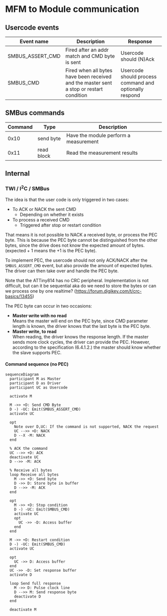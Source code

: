 # MFM to Module communication

## Usercode events

| Event name       | Description                                                                             | Response                                               |
| ---------------- | --------------------------------------------------------------------------------------- | ------------------------------------------------------ |
| SMBUS_ASSERT_CMD | Fired after an addr match and CMD byte is sent                                          | Usercode should (N)Ack                                 |
| SMBUS_CMD        | Fired when all bytes have been received and the master sent a stop or restart condition | Usercode should process command and optionally respond |

## SMBus commands

| Command | Type       | Description                           |
| ------- | ---------- | ------------------------------------- |
| 0x10    | send byte  | Have the module perform a measurement |
| 0x11    | read block | Read the measurement results          |

## Internal

### TWI / I<sup>2</sup>C / SMBus

The idea is that the user code is only triggered in two cases:

- To ACK or NACK the sent CMD
  - Depending on whether it exists
- To process a received CMD
  - Triggered after stop or restart condition

That means it is not possible to NACK a received byte, or process the PEC byte. This is because the PEC byte cannot be distinguished from the other bytes, since the drive does not know the expected amount of bytes. (expected + 1 means the +1 is the PEC byte).

To implement PEC, the usercode should not only ACK/NACK after the `SMBUS_ASSERT_CMD` event, but also provide the amount of expected bytes. The driver can then take over and handle the PEC byte.

Note that the ATTiny814 has no CRC peripheral. Implementation is not difficult, but can it be sequential aka do we need to store the bytes or can we process one by one realtime? (https://forum.digikey.com/t/crc-basics/13455)

The PEC byte can occur in two occasions:

- **Master write with no read**  
  Means the master will end on the PEC byte, since CMD parameter length is known, the driver knows that the last byte is the PEC byte.
- **Master write, to read**  
  When reading, the driver knows the response length. If the master sends more clock cycles, the driver can provide the PEC. However, according to the specification (6.4.1.2.) the master should know whether the slave supports PEC.

#### Command sequence (no PEC)

```mermaid
sequenceDiagram
  participant M as Master
  participant D as Driver
  participant UC as Usercode

  activate M

  M ->> +D: Send CMD Byte
  D -) -UC: Emit(SMBUS_ASSERT_CMD)
  activate UC

  opt
    Note over D,UC: If the command is not supported, NACK the request
    UC -->> +D: NACK
    D --X -M: NACK
  end

  % ACK the command
  UC -->> +D: ACK
  deactivate UC
  D -->> -M: ACK

  % Receive all bytes
  loop Receive all bytes
    M ->> +D: Send byte
    D ->> D: Store byte in buffer
    D -->> -M: ACK
  end

  opt
    M ->> +D: Stop condition
    D -) -UC: Emit(SMBUS_CMD)
    activate UC
    opt
      UC ->> -D: Access buffer
    end
  end

  M ->> +D: Restart condition
  D -) -UC: Emit(SMBUS_CMD)
  activate UC

  opt
    UC ->> D: Access buffer
  end
  UC ->> -D: Set response buffer
  activate D

  loop Send full response
    M ->> D: Pulse clock line
    D -->> M: Send response byte
    deactivate D
  end

  deactivate M

```
